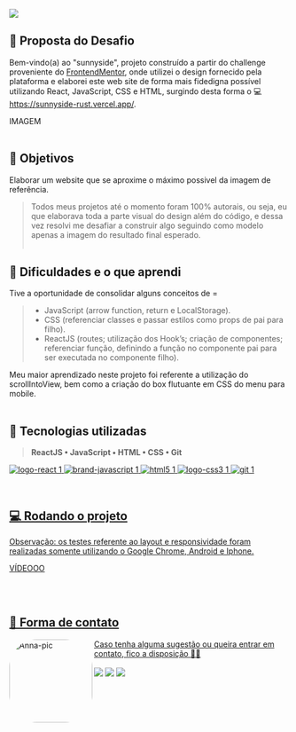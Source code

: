 <a href="https://baymax-vital.vercel.app/"> <img src="https://user-images.githubusercontent.com/100868704/218365682-7be7ee66-ef5a-4a1d-8227-0cde45097a0f.svg"> </a>

## 🚀 Proposta do Desafio
Bem-vindo(a) ao "sunnyside", projeto construído a partir do challenge proveniente do [FrontendMentor](https://www.frontendmentor.io/challenges/sunnyside-agency-landing-page-7yVs3B6ef), onde utilizei o design fornecido pela plataforma e elaborei este web site de forma mais fidedigna possível utilizando React, JavaScript, CSS e HTML, surgindo desta forma o 💻<https://sunnyside-rust.vercel.app/>.

IMAGEM
<br><br>


## 🎯 Objetivos
Elaborar um website que se aproxime o máximo possivel da imagem de referência.
> Todos meus projetos até o momento foram 100% autorais, ou seja, eu que elaborava toda a parte visual do design além do código, e dessa vez resolvi me desafiar a construir algo seguindo como modelo apenas a imagem do resultado final esperado.
<br><br>


## 🧠 Dificuldades e o que aprendi
Tive a oportunidade de consolidar alguns conceitos de =
> - JavaScript (arrow function, return e LocalStorage).
> - CSS (referenciar classes e passar estilos como props de pai para filho).
> - ReactJS (routes; utilização dos Hook’s; criação de componentes; referenciar função, definindo a função no componente pai para ser executada no componente filho).

Meu maior aprendizado neste projeto foi referente a utilização do scrollIntoView, bem como a criação do box flutuante em CSS do menu para mobile.
<br><br>


## 🔧 Tecnologias utilizadas
  > **ReactJS • JavaScript • HTML • CSS • Git**
<div>
  <a href="https://github.com/annaluizacamargo">

  ![logo-react 1](https://user-images.githubusercontent.com/100868704/218358133-7e5bcdf6-c57f-4c8b-9c32-ce1417ea5b93.svg)
  ![brand-javascript 1](https://user-images.githubusercontent.com/100868704/218358267-b46e966a-3fc6-439b-ac1e-caf61b086388.svg)
  ![html5 1](https://user-images.githubusercontent.com/100868704/218358278-b5ecd208-b091-4442-989d-72bc7d0ef528.svg)
  ![logo-css3 1](https://user-images.githubusercontent.com/100868704/218358284-7b9e67aa-0a83-4bc6-957a-019a23ff822b.svg)
  ![git 1](https://user-images.githubusercontent.com/100868704/218358301-256ca99d-94f8-4c54-bcf2-233062c0685e.svg)
</div>
<br>


## 💻 Rodando o projeto
Observação: os testes referente ao layout e responsividade foram realizadas somente utilizando o Google Chrome, Android e Iphone.<br>

VÍDEOOO


<br><br>

## 🌺 Forma de contato
<div style="display: inline_block">
  <a href="https://www.linkedin.com/in/anna-luiza-camargo-fistarol/">
  <img align="left" alt="Anna-pic" height="150em" style="border-radius:50px;" src="https://user-images.githubusercontent.com/100868704/219107511-ef3404d3-801a-4edf-9fe2-b65c2e43cb07.png">
  Caso tenha alguma sugestão ou queira entrar em contato, fico a disposição 🥰💖
</div>
<br>

<div>
  <a href="https://www.linkedin.com/in/anna-luiza-camargo-fistarol/" target="_blank"><img src="https://img.shields.io/badge/-LinkedIn-%230077B5?style=for-the-badge&logo=linkedin&logoColor=white" target="_blank"></a> 
  <a href = "mailto:luizafistarol@gmail.com"><img src="https://img.shields.io/badge/Gmail-D14836?style=for-the-badge&logo=gmail&logoColor=white" target="_blank"></a>
  <a href="https://www.instagram.com/annaluiza.711/"><img src="https://img.shields.io/badge/Instagram-E4405F?style=for-the-badge&logo=instagram&logoColor=white" target="_blank"></a> 
</div>
<br><br>
